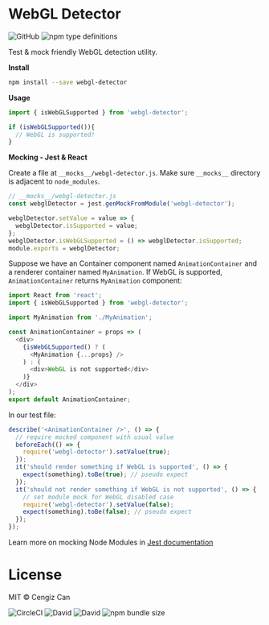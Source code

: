 # WebGL Detector

![GitHub](https://img.shields.io/github/license/cengizcan/webgl-detector?style=flat-square) ![npm type definitions](https://img.shields.io/npm/types/webgl-detector?style=flat-square)

Test & mock friendly WebGL detection utility.

**Install**
```bash
npm install --save webgl-detector
```
**Usage**
```javascript
import { isWebGLSupported } from 'webgl-detector';

if (isWebGLSupported()){
  // WebGL is supported!
}
```
**Mocking - Jest & React**

Create a file at `__mocks__/webgl-detector.js`. Make sure `__mocks__` directory is adjacent to `node_modules`. 
```javascript
// __mocks__/webgl-detector.js
const webglDetector = jest.genMockFromModule('webgl-detector');

webglDetector.setValue = value => {
  webglDetector.isSupported = value;
};
webglDetector.isWebGLSupported = () => webglDetector.isSupported;
module.exports = webglDetector;
```
Suppose we have an Container component named `AnimationContainer` and a renderer container named `MyAnimation`. If WebGL is supported, `AnimationContainer` returns `MyAnimation` component:
```javascript
import React from 'react';
import { isWebGLSupported } from 'webgl-detector';

import MyAnimation from './MyAnimation';

const AnimationContainer = props => (
  <div>
    {isWebGLSupported() ? (
      <MyAnimation {...props} />
    ) : (
      <div>WebGL is not supported</div>
    )}
  </div>
);
export default AnimationContainer;
```
In our test file:
```javascript
describe('<AnimationContainer />', () => {
  // require mocked component with usual value
  beforeEach(() => {
    require('webgl-detector').setValue(true);
  });
  it('should render something if WebGL is supported', () => {
    expect(something).toBe(true); // pseudo expect
  });
  it('should not render something if WebGL is not supported', () => {
    // set module mock for WebGL disabled case
    require('webgl-detector').setValue(false);
    expect(something).toBe(false); // pseudo expect
  });
});
```
Learn more on mocking Node Modules in [Jest documentation](https://jestjs.io/docs/en/manual-mocks#mocking-node-modules)


# License

MIT © Cengiz Can

![CircleCI](https://img.shields.io/circleci/build/gh/cengizcan/webgl-detector?style=flat-square&token=28279ff846840a5986a4b01ef014b9143e26ef46) ![David](https://img.shields.io/david/cengizcan/webgl-detector?style=flat-square) ![David](https://img.shields.io/david/dev/cengizcan/webgl-detector?style=flat-square) ![npm bundle size](https://img.shields.io/bundlephobia/minzip/webgl-detector?style=flat-square)